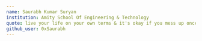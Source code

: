 ```yaml
---
name: Saurabh Kumar Suryan
institution: Amity School Of Engineering & Technology 
quote: live your life on your own terms & it's okay if you mess up once in a while
github_user: 0xSaurabh
---
```

